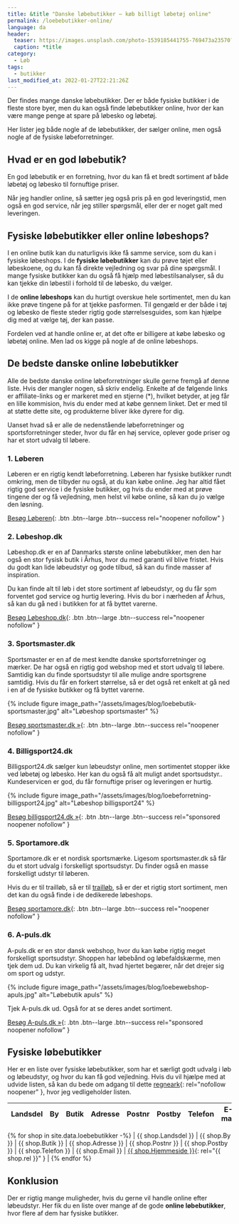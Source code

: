 ```yaml
---
title: &title "Danske løbebutikker – køb billigt løbetøj online"
permalink: /loebebutikker-online/
language: da
header:
  teaser: https://images.unsplash.com/photo-1539185441755-769473a23570?ixlib=rb-1.2.1&ixid=MnwxMjA3fDB8MHxwaG90by1wYWdlfHx8fGVufDB8fHx8&auto=format&fit=crop&w=400&q=5
  caption: *title
category:
  - Løb
tags:
  - butikker
last_modified_at: 2022-01-27T22:21:26Z
---
```


Der findes mange danske løbebutikker. Der er både fysiske butikker i de fleste store byer, men du kan også finde løbebutikker online, hvor der kan være mange penge at spare på løbesko og løbetøj.

Her lister jeg både nogle af de løbebutikker, der sælger online, men også nogle af de fysiske løbeforretninger.

## Hvad er en god løbebutik?

En god løbebutik er en forretning, hvor du kan få et bredt sortiment af både løbetøj og løbesko til fornuftige priser.

Når jeg handler online, så sætter jeg også pris på en god leveringstid, men også en god service, når jeg stiller spørgsmål, eller der er noget galt med leveringen.

## Fysiske løbebutikker eller online løbeshops?

I en online butik kan du naturligvis ikke få samme service, som du kan i fysiske løbeshops. I de **fysiske løbebutikker** kan du prøve tøjet eller løbeskoene, og du kan få direkte vejledning og svar på dine spørgsmål. I mange fysiske butikker kan du også få hjælp med løbestilsanalyser, så du kan tjekke din løbestil i forhold til de løbesko, du vælger.

I de **online løbeshops** kan du hurtigt overskue hele sortimentet, men du kan ikke prøve tingene på for at tjekke pasformen. Til gengæld er der både i tøj og løbesko de fleste steder rigtig gode størrelsesguides, som kan hjælpe dig med at vælge tøj, der kan passe.

Fordelen ved at handle online er, at det ofte er billigere at købe løbesko og løbetøj online. Men lad os kigge på nogle af de online løbeshops.

## De bedste danske online løbebutikker

Alle de bedste danske online løbeforretninger skulle gerne fremgå af denne liste. Hvis der mangler nogen, så skriv endelig. Enkelte af de følgende links er affiliate-links og er markeret med en stjerne (*), hvilket betyder, at jeg får en lille kommision, hvis du ender med at købe gennem linket. Det er med til at støtte dette site, og produkterne bliver ikke dyrere for dig.

Uanset hvad så er alle de nedenstående løbeforretninger og sportsforretninger steder, hvor du får en høj service, oplever gode priser og har et stort udvalg til løbere.

### 1. Løberen

Løberen er en rigtig kendt løbeforretning. Løberen har fysiske butikker rundt omkring, men de tilbyder nu også, at du kan købe online. Jeg har altid fået rigtig god service i de fysiske butikker, og hvis du ender med at prøve tingene der og få vejledning, men helst vil købe online, så kan du jo vælge den løsning.

[Besøg Løberen](https://www.loberen.dk/){: .btn .btn--large .btn--success rel="noopener nofollow" }

### 2. Løbeshop.dk

Løbeshop.dk er en af Danmarks største online løbebutikker, men den har også en stor fysisk butik i Århus, hvor du med garanti vil blive fristet. Hvis du godt kan lide løbeudstyr og gode tilbud, så kan du finde masser af inspiration.

Du kan finde alt til løb i det store sortiment af løbeudstyr, og du får som forventet god service og hurtig levering. Hvis du bor i nærheden af Århus, så kan du gå ned i butikken for at få byttet varerne.

[Besøg Løbeshop.dk](https://www.loebeshop.dk/){: .btn .btn--large .btn--success rel="noopener nofollow" }

### 3. Sportsmaster.dk

Sportsmaster er en af de mest kendte danske sportsforretninger og mærker. De har også en rigtig god webshop med et stort udvalg til løbere. Samtidig kan du finde sportsudstyr til alle mulige andre sportsgrene samtidig. Hvis du får en forkert størrelse, så er det også ret enkelt at gå ned i en af de fysiske butikker og få byttet varerne.

{% include figure image_path="/assets/images/blog/loebebutik-sportsmaster.jpg" alt="Løbeshop sportsmaster" %}

[Besøg sportsmaster.dk »](https://www.sportsmaster.dk){: .btn .btn--large .btn--success rel="noopener nofollow" }

### 4. Billigsport24.dk

Billigsport24.dk sælger kun løbeudstyr online, men sortimentet stopper ikke ved løbetøj og løbesko. Her kan du også få alt muligt andet sportsudstyr.. Kundeservicen er god, du får fornuftige priser og leveringen er hurtig.

{% include figure image_path="/assets/images/blog/loebeforretning-billigsport24.jpg" alt="Løbeshop billigsport24" %}

[Besøg billigsport24.dk »](https://www.partner-ads.com/dk/klikbanner.php?partnerid=28187&bannerid=9397&htmlurl=https://www.billigsport24.dk/lob){: .btn .btn--large .btn--success rel="sponsored noopener nofollow" }

### 5. Sportamore.dk

Sportamore.dk er et nordisk sportsmærke. Ligesom sportsmaster.dk så får du et stort udvalg i forskelligt sportsudstyr. Du finder også en masse forskelligt udstyr til løberen.

Hvis du er til trailløb, så er til [trailløb](/trailloeb/), så er der et rigtig stort sortiment, men det kan du også finde i de dedikerede løbeshops.

[Besøg sportamore.dk](https://www.sportamore.com/dk){: .btn .btn--large .btn--success rel="noopener nofollow" }

### 6. A-puls.dk

A-puls.dk er en stor dansk webshop, hvor du kan købe rigtig meget forskelligt sportsudstyr. Shoppen har løbebånd og løbefaldskærme, men tjek dem ud. Du kan virkelig få alt, hvad hjertet begærer, når det drejer sig om sport og udstyr.

{% include figure image_path="/assets/images/blog/loebewebshop-apuls.jpg" alt="Løbebutik apuls" %}

Tjek A-puls.dk ud. Også for at se deres andet sortiment.

[Besøg A-puls.dk »](https://www.partner-ads.com/dk/klikbanner.php?partnerid=28187&bannerid=39091&htmlurl=https://apuls.dk/search/l%C3%B8b){: .btn .btn--large .btn--success rel="sponsored noopener nofollow" }

## Fysiske løbebutikker

Her er en liste over fysiske løbebutikker, som har et særligt godt udvalg i løb og løbeudstyr, og hvor du kan få god vejledning. Hvis du vil hjælpe med at udvide listen, så kan du bede om adgang til dette [regneark](https://docs.google.com/spreadsheets/d/15aVXZiPZoUKgG0a8VfZvlny2MleDzXMmtlL8cOR9VKg/edit#gid=0){: rel="nofollow noopener" }, hvor jeg vedligeholder listen.

| Landsdel | By | Butik | Adresse | Postnr | Postby | Telefon | E-mail | Hjemmeside |
| - | - | - | - | - | - | - | - | - |
{% for shop in site.data.loebebutikker -%}
| {{ shop.Landsdel }} | {{ shop.By }} | {{ shop.Butik }} | {{ shop.Adresse }} | {{ shop.Postnr }} | {{ shop.Postby }} | {{ shop.Telefon }} | {{ shop.Email }} | [{{ shop.Hjemmeside }}](){: rel="{{ shop.rel }}" } |
{% endfor %}

## Konklusion

Der er rigtig mange muligheder, hvis du gerne vil handle online efter løbeudstyr. Her fik du en liste over mange af de gode **online løbebutikker**, hvor flere af dem har fysiske butikker.
